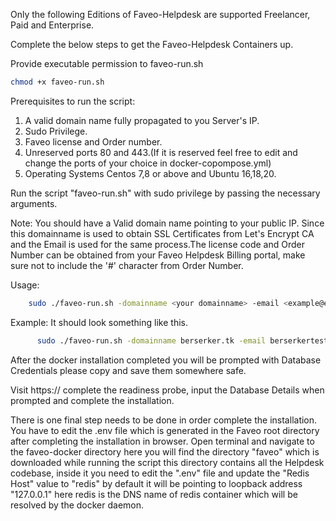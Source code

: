 Only the following Editions of Faveo-Helpdesk are supported Freelancer, Paid and Enterprise.

Complete the below steps to get the Faveo-Helpdesk Containers up.

Provide executable permission to faveo-run.sh

```sh
chmod +x faveo-run.sh
```

Prerequisites to run the script:

1. A valid domain name fully propagated to you Server's IP.
2. Sudo Privilege.
3. Faveo license and Order number.
4. Unreserved ports 80 and 443.(If it is reserved feel free to edit and change the ports of your choice in docker-copompose.yml)
5. Operating Systems Centos 7,8 or above and Ubuntu 16,18,20.

Run the script "faveo-run.sh" with sudo privilege by passing the necessary arguments.

Note: You should have a Valid domain name pointing to your public IP. Since this domainname is used to obtain SSL Certificates from Let's Encrypt CA and the Email is used for the same process.The license code and Order Number can be obtained from your Faveo Helpdesk Billing portal, make sure not to include the '#' character from Order Number. 

Usage:
```sh
	sudo ./faveo-run.sh -domainname <your domainname> -email <example@email.com> -license <faveo license code> -orderno <faveo order number>
```
Example: It should look something like this.
```sh
      sudo ./faveo-run.sh -domainname berserker.tk -email berserkertest@gmail.com -license 5HINJHDGDIBK0000 -orderno 85070569
```
After the docker installation completed you will be prompted with Database Credentials please copy and save them somewhere safe.

Visit https://<yourdomainname> complete the readiness probe, input the Database Details when prompted and complete the installation.

There is one final step needs to be done in order complete the installation. You have to edit the .env file which is generated in the Faveo root directory after completing the installation in browser. Open terminal and navigate to the faveo-docker directory here you will find the directory "faveo" which is downloaded while running the script this directory contains all the Helpdesk codebase, inside it you need to edit the ".env" file and update the "Redis Host" value to "redis" by default it will be pointing to loopback address "127.0.0.1" here redis is the DNS name of redis container which will be resolved by the docker daemon.

